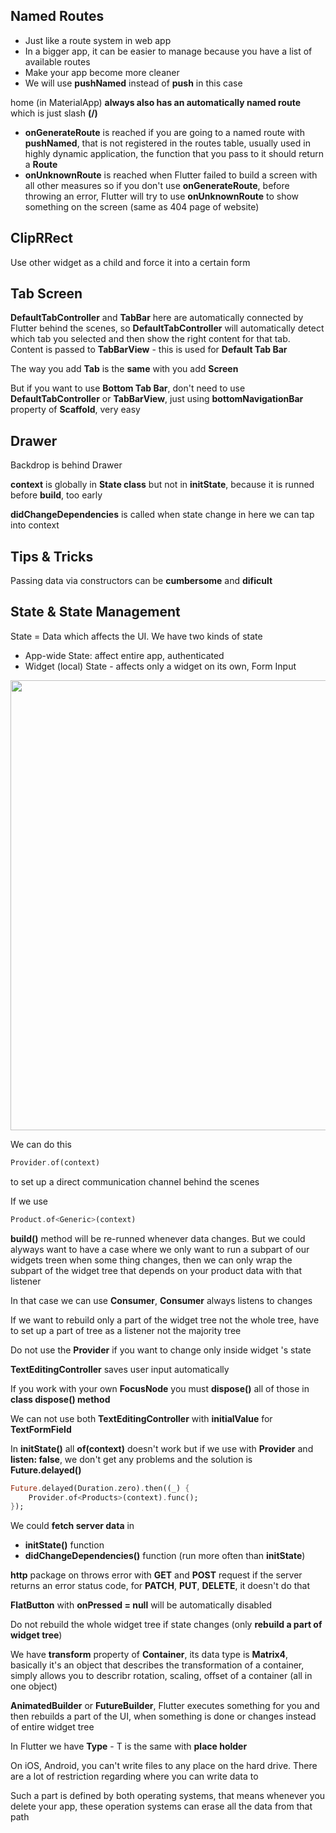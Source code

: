 ## Named Routes

- Just like a route system in web app
- In a bigger app, it can be easier to manage because you have a list of available routes
- Make your app become more cleaner
- We will use **pushNamed** instead of **push** in this case

home (in MaterialApp) **always also has an automatically named route** which is just slash **(/)**
- **onGenerateRoute** is reached if you are going to a named route with **pushNamed**, that is not registered in the routes table, usually used in highly dynamic application, the function that you pass to it should return a **Route**
- **onUnknownRoute** is reached when Flutter failed to build a screen with all other measures so if you don't use **onGenerateRoute**, before throwing an error, Flutter will try to use **onUnknownRoute** to show something on the screen (same as 404 page of website)

## ClipRRect

Use other widget as a child and force it into a certain form

## Tab Screen

**DefaultTabController** and **TabBar** here are automatically connected by Flutter behind the scenes, so **DefaultTabController** will automatically detect which tab you selected and then show the right content for that tab. Content is passed to **TabBarView** - this is used for **Default Tab Bar**

The way you add **Tab** is the **same** with you add **Screen**

But if you want to use **Bottom Tab Bar**, don't need to use **DefaultTabController** or **TabBarView**, just using **bottomNavigationBar** property of **Scaffold**, very easy

## Drawer

Backdrop is behind Drawer

**context** is globally in **State class** but not in **initState**, because it is runned before **build**, too early

**didChangeDependencies** is called when state change in here we can tap into context

## Tips & Tricks

Passing data via constructors can be **cumbersome** and **dificult**

## State & State Management

State = Data which affects the UI. We have two kinds of state
- App-wide State: affect entire app, authenticated
- Widget (local) State - affects only a widget on its own, Form Input

<img src="https://user-images.githubusercontent.com/43769314/63145818-ce637380-c033-11e9-8488-1fc76d6f74ab.png" width="720">

We can do this

```dart
Provider.of(context)
```

to set up a direct communication channel behind the scenes

If we use

```dart
Product.of<Generic>(context)
```

**build()** method will be re-runned whenever data changes. But we could alyways want to have a case where we only want to run a subpart of our widgets treen when some thing changes, then we can only wrap the subpart of the widget tree that depends on your product data with that listener

In that case we can use **Consumer**, **Consumer** always listens to changes

If we want to rebuild only a part of the widget tree not the whole tree, have to set up a part of tree as a listener not the majority tree

Do not use the **Provider** if you want to change only inside widget 's state

**TextEditingController** saves user input automatically

If you work with your own **FocusNode** you must **dispose()** all of those in **class dispose() method**

We can not use both **TextEditingController** with **initialValue** for **TextFormField**

In **initState()** all **of(context)** doesn't work but if we use with **Provider** and **listen: false**, we don't get any problems and the solution is **Future.delayed()**

```dart
Future.delayed(Duration.zero).then((_) {
    Provider.of<Products>(context).func();
});
```

We could **fetch server data** in
- **initState()** function
- **didChangeDependencies()** function (run more often than **initState**)

**http** package on throws error with **GET** and **POST** request if the server returns an error status code, for **PATCH**, **PUT**, **DELETE**, it doesn't do that

**FlatButton** with **onPressed = null** will be automatically disabled

Do not rebuild the whole widget tree if state changes (only **rebuild a part of widget tree**)

We have **transform** property of **Container**, its data type is **Matrix4**, basically it's an object that describes the transformation of a container, simply allows you to describr rotation, scaling, offset of a container (all in one object)

**AnimatedBuilder** or **FutureBuilder**, Flutter executes something for you and then rebuilds a part of the UI, when something is done or changes instead of entire widget tree

In Flutter we have **Type<T>** - T is the same with **place holder**

On iOS, Android, you can't write files to any place on the hard drive. There are a lot of restriction regarding where you can write data to

Such a part is defined by both operating systems, that means whenever you delete your app, these operation systems can erase all the data from that path
